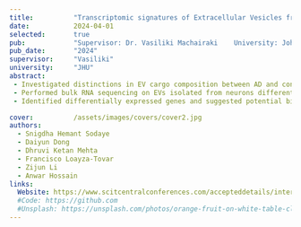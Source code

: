 ```yaml
---
title:          "Transcriptomic signatures of Extracellular Vesicles from Alzheimer’s Disease iPSC-derived Neurons."
date:           2024-04-01
selected:       true
pub:            "Supervisor: Dr. Vasiliki Machairaki    University: Johns Hopkins University    Date: 04/2024 - current"
pub_date:       "2024"
supervisor:     "Vasiliki"
university:     "JHU"
abstract:
 - Investigated distinctions in EV cargo composition between AD and control neurons derived from iPSCs.
 - Performed bulk RNA sequencing on EVs isolated from neurons differentiated from AD patients (n=8) and healthy individuals (n=6).  
 - Identified differentially expressed genes and suggested potential biomarkers for AD.

cover:          /assets/images/covers/cover2.jpg
authors:
  - Snigdha Hemant Sodaye
  - Daiyun Dong
  - Dhruvi Ketan Mehta
  - Francisco Loayza-Tovar
  - Zijun Li
  - Anwar Hossain
links:
  Website: https://www.scitcentralconferences.com/accepteddetails/international-conference-on-biomedical-and-cancer-research-2024/2711
  #Code: https://github.com
  #Unsplash: https://unsplash.com/photos/orange-fruit-on-white-table-cloth-ISX_imp8t1o
---
```


